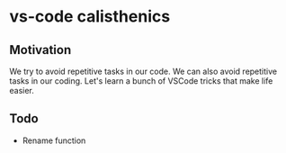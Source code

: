 # vs-code calisthenics

## Motivation

We try to avoid repetitive tasks in our code. 
We can also avoid repetitive tasks in our coding.
Let's learn a bunch of VSCode tricks that make life easier.

## Todo

- Rename function